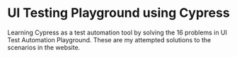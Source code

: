 # UI Testing Playground using Cypress
Learning Cypress as a test automation tool by solving the 16 problems in UI Test Automation Playground. These are my attempted solutions to the scenarios in the website. 
